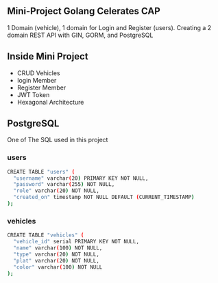 ## Mini-Project Golang Celerates CAP

1 Domain (vehicle), 1 domain for Login and Register (users).
Creating a 2 domain REST API with GIN, GORM, and PostgreSQL

## Inside Mini Project
- CRUD Vehicles
- login Member
- Register Member
- JWT Token
- Hexagonal Architecture

## PostgreSQL
One of The SQL used in this project
### users
```sh
CREATE TABLE "users" (
  "username" varchar(20) PRIMARY KEY NOT NULL,
  "password" varchar(255) NOT NULL,
  "role" varchar(20) NOT NULL,
  "created_on" timestamp NOT NULL DEFAULT (CURRENT_TIMESTAMP)
);
```
### vehicles
```sh
CREATE TABLE "vehicles" (
  "vehicle_id" serial PRIMARY KEY NOT NULL,
  "name" varchar(100) NOT NULL,
  "type" varchar(20) NOT NULL,
  "plat" varchar(20) NOT NULL,
  "color" varchar(100) NOT NULL
);
```
